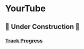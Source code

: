 # YourTube

## 👷 Under Construction 👷

### [Track Progress](https://understood-verbena-729.notion.site/412703a901ec45ccbe778357b5e09b44?v=a2124fa830014d12a7aafe3f0e05f338)